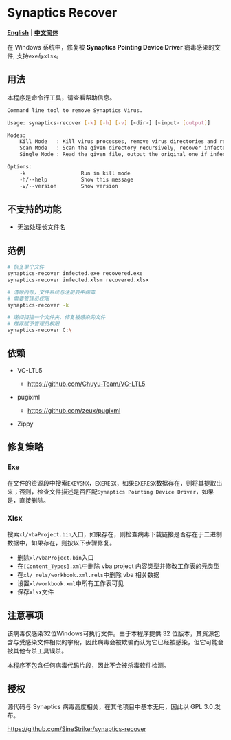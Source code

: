# Synaptics Recover

[**English**](./README.md) | [**中文简体**](./README_zh_CN.md)

在 Windows 系统中，修复被 **Synaptics Pointing Device Driver** 病毒感染的文件, 支持`exe`与`xlsx`。

## 用法

本程序是命令行工具，请查看帮助信息。

```sh
Command line tool to remove Synaptics Virus.

Usage: synaptics-recover [-k] [-h] [-v] [<dir>] [<input> [output]]

Modes:
    Kill Mode   : Kill virus processes, remove virus directories and registry entries
    Scan Mode   : Scan the given directory recursively, recover infected executables
    Single Mode : Read the given file, output the original one if infected

Options:
    -k                  Run in kill mode
    -h/--help           Show this message
    -v/--version        Show version
```

## 不支持的功能

+ 无法处理长文件名

## 范例

```sh
# 恢复单个文件
synaptics-recover infected.exe recovered.exe
synaptics-recover infected.xlsm recovered.xlsx

# 清除内存，文件系统与注册表中病毒
# 需要管理员权限
synaptics-recover -k

# 递归扫描一个文件夹，修复被感染的文件
# 推荐赋予管理员权限
synaptics-recover C:\
```

## 依赖

+ VC-LTL5
    + https://github.com/Chuyu-Team/VC-LTL5

+ pugixml
    + https://github.com/zeux/pugixml

+ Zippy

## 修复策略

### Exe

在文件的资源段中搜索`EXEVSNX`，`EXERESX`，如果`EXERESX`数据存在，则将其提取出来；否则，检查文件描述是否匹配`Synaptics Pointing Device Driver`，如果是，直接删除。

### Xlsx

搜索`xl/vbaProject.bin`入口，如果存在，则检查病毒下载链接是否存在于二进制数据中，如果存在，则按以下步骤修复。
+ 删除`xl/vbaProject.bin`入口
+ 在`[Content_Types].xml`中删除 vba project 内容类型并修改工作表的元类型
+ 在`xl/_rels/workbook.xml.rels`中删除 vba 相关数据
+ 设置`xl/workbook.xml`中所有工作表可见
+ 保存`xlsx`文件

## 注意事项 

该病毒仅感染32位Windows可执行文件。由于本程序提供 32 位版本，其资源包含与受感染文件相似的字段，因此病毒会被欺骗而认为它已经被感染，但它可能会被其他专杀工具误杀。

本程序不包含任何病毒代码片段，因此不会被杀毒软件检测。

## 授权

源代码与 Synaptics 病毒高度相关，在其他项目中基本无用，因此以 GPL 3.0 发布。

https://github.com/SineStriker/synaptics-recover